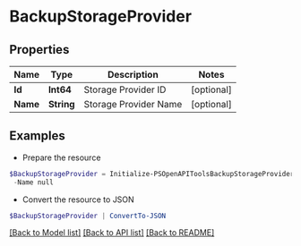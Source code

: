 # BackupStorageProvider
## Properties

Name | Type | Description | Notes
------------ | ------------- | ------------- | -------------
**Id** | **Int64** | Storage Provider ID | [optional] 
**Name** | **String** | Storage Provider Name | [optional] 

## Examples

- Prepare the resource
```powershell
$BackupStorageProvider = Initialize-PSOpenAPIToolsBackupStorageProvider  -Id null `
 -Name null
```

- Convert the resource to JSON
```powershell
$BackupStorageProvider | ConvertTo-JSON
```

[[Back to Model list]](../README.md#documentation-for-models) [[Back to API list]](../README.md#documentation-for-api-endpoints) [[Back to README]](../README.md)

